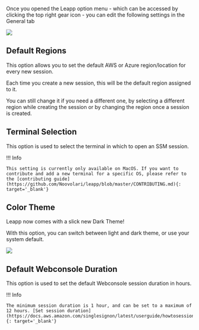 Once you opened the Leapp option menu - which can be accessed by clicking the top right gear icon - you can edit the following settings in the General tab

![](../../images/screens/newuxui/leapp-options.png?style=center-img)

## Default Regions

This option allows you to set the default AWS or Azure region/location for every new session. 

Each time you create a new session, this will be the default region assigned to it. 
  
You can still change it if you need a different one, by selecting a different region while creating the session or by changing the region once a session is created.

## Terminal Selection

This option is used to select the terminal in which to open an SSM session. 

!!! Info

    This setting is currently only available on MacOS. If you want to contribute and add a new terminal for a specific OS, please refer to the [contributing guide](https://github.com/Noovolari/leapp/blob/master/CONTRIBUTING.md){: target='_blank'}

## Color Theme

Leapp now comes with a slick new Dark Theme! 

With this option, you can switch between light and dark theme, or use your system default.

![](../../images/screens/newuxui/leapp-dark.png?style=center-img)

## Default Webconsole Duration

This option is used to set the default Webconsole session duration in hours.

!!! Info

    The minimum session duration is 1 hour, and can be set to a maximum of 12 hours. [Set session duration](https://docs.aws.amazon.com/singlesignon/latest/userguide/howtosessionduration.html){: target='_blank'}


